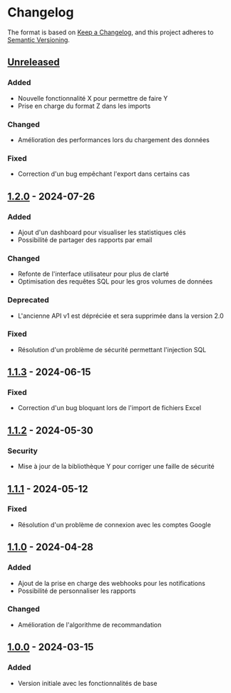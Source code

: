 # Changelog
<!--
Tous les changements notables de ce projet seront documentés dans ce fichier.

Le format est basé sur [Keep a Changelog](https://keepachangelog.com/en/1.0.0/),
et ce projet adhère au [Semantic Versioning](https://semver.org/spec/v2.0.0.html).
-->

The format is based on [Keep a Changelog](https://keepachangelog.com/en/1.0.0/),
and this project adheres to [Semantic Versioning](https://semver.org/spec/v2.0.0.html).

## [Unreleased]
### Added
- Nouvelle fonctionnalité X pour permettre de faire Y
- Prise en charge du format Z dans les imports

### Changed 
- Amélioration des performances lors du chargement des données

### Fixed
- Correction d'un bug empêchant l'export dans certains cas

## [1.2.0] - 2024-07-26
### Added
- Ajout d'un dashboard pour visualiser les statistiques clés
- Possibilité de partager des rapports par email

### Changed
- Refonte de l'interface utilisateur pour plus de clarté
- Optimisation des requêtes SQL pour les gros volumes de données

### Deprecated
- L'ancienne API v1 est dépréciée et sera supprimée dans la version 2.0

### Fixed 
- Résolution d'un problème de sécurité permettant l'injection SQL

## [1.1.3] - 2024-06-15 
### Fixed
- Correction d'un bug bloquant lors de l'import de fichiers Excel

## [1.1.2] - 2024-05-30
### Security
- Mise à jour de la bibliothèque Y pour corriger une faille de sécurité

## [1.1.1] - 2024-05-12
### Fixed
- Résolution d'un problème de connexion avec les comptes Google

## [1.1.0] - 2024-04-28
### Added
- Ajout de la prise en charge des webhooks pour les notifications
- Possibilité de personnaliser les rapports

### Changed
- Amélioration de l'algorithme de recommandation

## [1.0.0] - 2024-03-15
### Added
- Version initiale avec les fonctionnalités de base

[Unreleased]: https://example.com/compare/v1.2.0...HEAD
[1.2.0]: https://example.com/compare/v1.1.3...v1.2.0
[1.1.3]: https://example.com/compare/v1.1.2...v1.1.3
[1.1.2]: https://example.com/compare/v1.1.1...v1.1.2
[1.1.1]: https://example.com/compare/v1.1.0...v1.1.1
[1.1.0]: https://example.com/compare/v1.0.0...v1.1.0
[1.0.0]: https://example.com/releases/tag/v1.0.0

<!--
Cet exemple suit les bonnes pratiques recommandées :

- Utilisation des catégories `Added`, `Changed`, `Deprecated`, `Removed`, `Fixed`, `Security`
- Dates au format AAAA-MM-JJ
- Liens vers les comparaisons entre versions
- Mention de l'adhésion au Semantic Versioning

Le fichier est clair, bien structuré et facile à lire pour les utilisateurs
et contributeurs du projet.
-->

